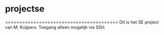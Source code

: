 # projectse
========================================
Dit is het SE project van M. Kuijpers.
Toegang alleen mogelijk via SSH.
